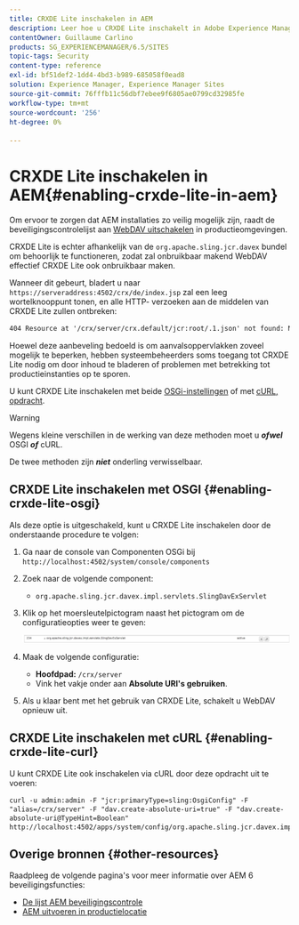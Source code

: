 ```yaml
---
title: CRXDE Lite inschakelen in AEM
description: Leer hoe u CRXDE Lite inschakelt in Adobe Experience Manager.
contentOwner: Guillaume Carlino
products: SG_EXPERIENCEMANAGER/6.5/SITES
topic-tags: Security
content-type: reference
exl-id: bf51def2-1dd4-4bd3-b989-685058f0ead8
solution: Experience Manager, Experience Manager Sites
source-git-commit: 76fffb11c56dbf7ebee9f6805ae0799cd32985fe
workflow-type: tm+mt
source-wordcount: '256'
ht-degree: 0%

---
```


# CRXDE Lite inschakelen in AEM{#enabling-crxde-lite-in-aem}

Om ervoor te zorgen dat AEM installaties zo veilig mogelijk zijn, raadt de beveiligingscontrolelijst aan [WebDAV uitschakelen](/help/sites-administering/security-checklist.md#disable-webdav) in productieomgevingen.

CRXDE Lite is echter afhankelijk van de `org.apache.sling.jcr.davex` bundel om behoorlijk te functioneren, zodat zal onbruikbaar makend WebDAV effectief CRXDE Lite ook onbruikbaar maken.

Wanneer dit gebeurt, bladert u naar `https://serveraddress:4502/crx/de/index.jsp` zal een leeg wortelknooppunt tonen, en alle HTTP- verzoeken aan de middelen van CRXDE Lite zullen ontbreken:

```xml
404 Resource at '/crx/server/crx.default/jcr:root/.1.json' not found: No resource found
```

Hoewel deze aanbeveling bedoeld is om aanvalsoppervlakken zoveel mogelijk te beperken, hebben systeembeheerders soms toegang tot CRXDE Lite nodig om door inhoud te bladeren of problemen met betrekking tot productieinstanties op te sporen.

U kunt CRXDE Lite inschakelen met beide [OSGi-instellingen](#enabling-crxde-lite-osgi) of met [cURL, opdracht](#enabling-crxde-lite-curl).

>[!WARNING]
>
>Wegens kleine verschillen in de werking van deze methoden moet u ***ofwel*** OSGI ***of*** cURL.
>
>De twee methoden zijn ***niet*** onderling verwisselbaar.

## CRXDE Lite inschakelen met OSGI {#enabling-crxde-lite-osgi}

Als deze optie is uitgeschakeld, kunt u CRXDE Lite inschakelen door de onderstaande procedure te volgen:

1. Ga naar de console van Componenten OSGi bij `http://localhost:4502/system/console/components`
1. Zoek naar de volgende component:

   * `org.apache.sling.jcr.davex.impl.servlets.SlingDavExServlet`

1. Klik op het moersleutelpictogram naast het pictogram om de configuratieopties weer te geven:

   ![chlimage_1-80](assets/chlimage_1-80a.png)

1. Maak de volgende configuratie:

   * **Hoofdpad:** `/crx/server`
   * Vink het vakje onder aan **Absolute URI&#39;s gebruiken**.

1. Als u klaar bent met het gebruik van CRXDE Lite, schakelt u WebDAV opnieuw uit.

## CRXDE Lite inschakelen met cURL {#enabling-crxde-lite-curl}

U kunt CRXDE Lite ook inschakelen via cURL door deze opdracht uit te voeren:

```shell
curl -u admin:admin -F "jcr:primaryType=sling:OsgiConfig" -F "alias=/crx/server" -F "dav.create-absolute-uri=true" -F "dav.create-absolute-uri@TypeHint=Boolean" http://localhost:4502/apps/system/config/org.apache.sling.jcr.davex.impl.servlets.SlingDavExServlet
```

## Overige bronnen {#other-resources}

Raadpleeg de volgende pagina&#39;s voor meer informatie over AEM 6 beveiligingsfuncties:

* [De lijst AEM beveiligingscontrole](/help/sites-administering/security-checklist.md)
* [AEM uitvoeren in productielocatie](/help/sites-administering/production-ready.md)
